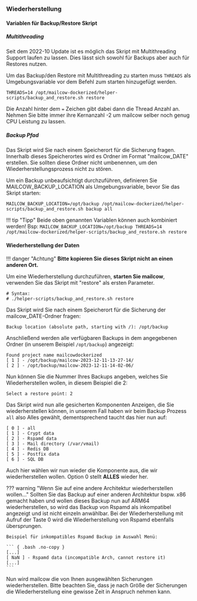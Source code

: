 ### Wiederherstellung
#### Variablen für Backup/Restore Skript
##### Multithreading
Seit dem 2022-10 Update ist es möglich das Skript mit Multithreading Support laufen zu lassen. Dies lässt sich sowohl für Backups aber auch für Restores nutzen.

Um das Backup/den Restore mit Multithreading zu starten muss `THREADS` als Umgebungsvariable vor dem Befehl zum starten hinzugefügt werden.

```
THREADS=14 /opt/mailcow-dockerized/helper-scripts/backup_and_restore.sh restore
```
Die Anzahl hinter dem `=` Zeichen gibt dabei dann die Thread Anzahl an. Nehmen Sie bitte immer ihre Kernanzahl -2 um mailcow selber noch genug CPU Leistung zu lassen.

##### Backup Pfad
Das Skript wird Sie nach einem Speicherort für die Sicherung fragen. Innerhalb dieses Speicherortes wird es Ordner im Format "mailcow_DATE" erstellen.
Sie sollten diese Ordner nicht umbenennen, um den Wiederherstellungsprozess nicht zu stören.

Um ein Backup unbeaufsichtigt durchzuführen, definieren Sie MAILCOW_BACKUP_LOCATION als Umgebungsvariable, bevor Sie das Skript starten:

```
MAILCOW_BACKUP_LOCATION=/opt/backup /opt/mailcow-dockerized/helper-scripts/backup_and_restore.sh backup all
```

!!! tip "Tipp"
    Beide oben genannten Variablen können auch kombiniert werden! Bsp:
    ```
    MAILCOW_BACKUP_LOCATION=/opt/backup THREADS=14 /opt/mailcow-dockerized/helper-scripts/backup_and_restore.sh restore
    ```

#### Wiederherstellung der Daten

!!! danger "Achtung"
    **Bitte kopieren Sie dieses Skript nicht an einen anderen Ort.**

Um eine Wiederherstellung durchzuführen, **starten Sie mailcow**, verwenden Sie das Skript mit "restore" als ersten Parameter.

``` { .yaml .no-copy }
# Syntax:
# ./helper-scripts/backup_and_restore.sh restore

```

Das Skript wird Sie nach einem Speicherort für die Sicherung der mailcow_DATE-Ordner fragen:

``` { .bash .no-copy }
Backup location (absolute path, starting with /): /opt/backup
```

Anschließend werden alle verfügbaren Backups in dem angegebenen Ordner (in unserem Beispiel `/opt/backup`) angezeigt:

``` { .bash .no-copy }
Found project name mailcowdockerized
[ 1 ] - /opt/backup/mailcow-2023-12-11-13-27-14/
[ 2 ] - /opt/backup/mailcow-2023-12-11-14-02-06/
```

Nun können Sie die Nummer Ihres Backups angeben, welches Sie Wiederherstellen wollen, in diesem Beispiel die 2:

``` { .bash .no-copy }
Select a restore point: 2
```

Das Skript wird nun alle gesicherten Komponenten Anzeigen, die Sie wiederherstellen können, in unserem Fall haben wir beim Backup Prozess `all` also Alles gewählt, dementsprechend taucht das hier nun auf:

``` { .bash .no-copy }
[ 0 ] - all
[ 1 ] - Crypt data
[ 2 ] - Rspamd data
[ 3 ] - Mail directory (/var/vmail)
[ 4 ] - Redis DB
[ 5 ] - Postfix data
[ 6 ] - SQL DB
```

Auch hier wählen wir nun wieder die Komponente aus, die wir wiederherstellen wollen. Option 0 stellt **ALLES** wieder her.

??? warning "Wenn Sie auf eine andere Architektur wiederherstellen wollen..."
    Sollten Sie das Backup auf einer anderen Architektur bspw. x86 gemacht haben und wollen dieses Backup nun auf ARM64 wiederherstellen, so wird das Backup von Rspamd als inkompatibel angezeigt und ist nicht einzeln anwählbar. Bei der Wiederherstellung mit Aufruf der Taste 0 wird die Wiederherstellung von Rspamd ebenfalls übersprungen.

    Beispiel für inkompatibles Rspamd Backup im Auswahl Menü:

    ``` { .bash .no-copy } 
    [...]
    [ NaN ] - Rspamd data (incompatible Arch, cannot restore it)
    [...]
    ```

Nun wird mailcow die von Ihnen ausgewählten Sicherungen wiederherstellen. Bitte beachten Sie, dass je nach Größe der Sicherungen die Wiederherstellung eine gewisse Zeit in Anspruch nehmen kann.